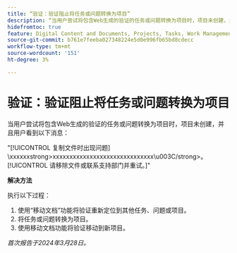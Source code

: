 ```yaml
---
title: “验证：验证阻止将任务或问题转换为项目”
description: “当用户尝试将包含Web生成的验证的任务或问题转换为项目时，项目未创建，并且用户看到一条消息。 有变通方法可用。"
hidefromtoc: true
feature: Digital Content and Documents, Projects, Tasks, Work Management
source-git-commit: b761e7feeba027348224e5d0e996fb65bd8cdecc
workflow-type: tm+mt
source-wordcount: '151'
ht-degree: 3%

---
```



# 验证：验证阻止将任务或问题转换为项目

当用户尝试将包含Web生成的验证的任务或问题转换为项目时，项目未创建，并且用户看到以下消息：

&quot;[!UICONTROL 复制文件时出现问题] \xxxxxxstrong>xxxxxxxxxxxxxxxxxxxxxxxxxxxxxx\u003C\/strong>。 [!UICONTROL 请移除文件或联系支持部门并重试。]&quot;

**解决方法**

执行以下过程：

1. 使用“移动文档”功能将验证重新定位到其他任务、问题或项目。
2. 将任务或问题转换为项目。
3. 使用移动文档功能将验证移动到新项目。

_首次报告于2024年3月28日。_

